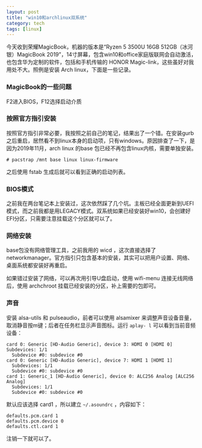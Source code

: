 ```yaml
---
layout: post
title: "win10和archlinux双系统"
category: tech
tags: [linux]
---
```


今天收到荣耀MagicBook，机器的版本是“Ryzen 5 3500U 16GB 512GB（冰河银）MagicBook 2019”，14寸屏幕，包含win10和office家庭版联网会自动激活，也包含华为定制的软件，包括和手机传输的 HONOR Magic-link，这些虽好对我用处不大。照例是安装 Arch linux，下面是一些记录。

### MagicBook的一些问题

F2进入BIOS，F12选择启动介质

### 按照官方指引安装

按照官方指引非常必要，我按照之前自己的笔记，结果出了一个错。在安装gurb之后重启，居然看不到linux本身的启动项，只有windows。原因排查了一下，是因为2019年11月，arch linux 的base 包已经不再包含linux内核，需要单独安装。

    # pacstrap /mnt base linux linux-firmware

之后使用 fstab 生成后就可以看到正确的启动列表。

### BIOS模式

之前我在两台笔记本上安装过，这次依然踩了几个坑。主板已经全面更新到UEFI模式，而之前我都是用LEGACY模式。双系统如果已经安装好win10，会创建好EFI分区，只需要注意挂载这个分区就可以了。

### 网络安装

base包没有网络管理工具，之前我用的 wicd ，这次直接选择了 networkmanager。官方指引只包含基本的安装，其实可以把用户设置、网络、桌面系统都安装好再重启。

如果错过安装了网络，可以再次用引导U盘启动，使用 wifi-menu 连接无线网络后，使用 archchroot 挂载已经安装的分区，补上需要的包即可。

### 声音

安装 alsa-utils 和  pulseaudio，前者可以使用 alsamixer 来调整声音设备音量，取消静音按m键；后者在任务栏显示声音图标。运行 `aplay- l` 可以看到当前音频设备：

    card 0: Generic [HD-Audio Generic], device 3: HDMI 0 [HDMI 0]
    Subdevices: 1/1
      Subdevice #0: subdevice #0
    card 0: Generic [HD-Audio Generic], device 7: HDMI 1 [HDMI 1]
      Subdevices: 1/1
      Subdevice #0: subdevice #0
    card 1: Generic_1 [HD-Audio Generic], device 0: ALC256 Analog [ALC256 Analog]
      Subdevices: 1/1
      Subdevice #0: subdevice #0

默认应该选择 card1 ，所以建立 `~/.asoundrc` ，内容如下：

    defaults.pcm.card 1
    defaults.pcm.device 0
    defaults.ctl.card 1
注销一下就可以了。

